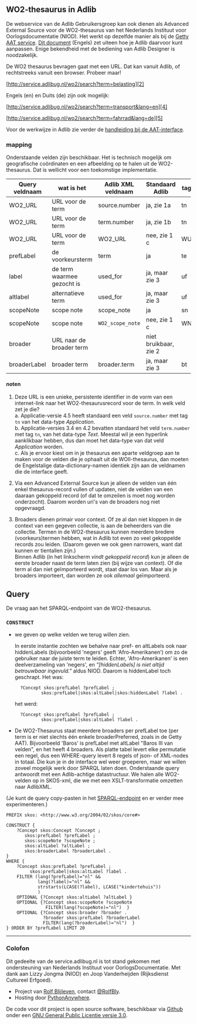 ## WO2-thesaurus in Adlib  

De webservice van de Adlib Gebruikersgroep kan ook dienen als Advanced External Source voor de WO2-thesaurus van het Nederlands Instituut voor Oorlogsdocumentatie (NIOD). Het werkt op dezelfde manier als bij de [Getty AAT service][3]. [Dit document][1] (Engels) zet uiteen hoe je Adlib daarvoor kunt aanpassen. Enige bekendheid met de bediening van Adlib Designer is noodzakelijk.  

De WO2 thesaurus bevragen gaat met een URL. Dat kan vanuit Adlib, of rechtstreeks vanuit een browser. Probeer maar! 

[http://service.adlibug.nl/wo2/search?term=belasting][2]  

Engels (en) en Duits (de) zijn ook mogelijk:  

[http://service.adlibug.nl/wo2/search?term=transport&lang=en][4]  
   
[http://service.adlibug.nl/wo2/search?term=fahrrad&lang=de][5]  

Voor de werkwijze in Adlib zie verder de [handleiding bij de AAT-interface][3].  

[1]: /static/Advanced_external_source_v_service.adlibug.nl.pdf  
[2]: /wo2/search?term=belasting  
[3]: /  
[4]: /wo2/search?term=transport&lang=en  
[5]: /wo2/search?term=fahrrad&lang=de  


### mapping  

Onderstaande velden zijn beschikbaar. Het is technisch mogelijk om geografische coördinaten en een afbeelding op te halen uit de WO2-thesaurus. Dat is wellicht voor een toekomstige implementatie.  

| Query veldnaam | wat is het                 | Adlib XML veldnaam  | Standaard Adlib       | tag |
|----------------|----------------------------|---------------------|-----------------------|-----|
| WO2_URL        | URL voor de term           | source.number       | ja, zie 1a            | tn  |
| WO2_URL        | URL voor de term           | term.number         | ja, zie 1b            | tn  |
| WO2_URL        | URL voor de term           | WO2_URL             | nee, zie 1 c          | WU  |
| prefLabel      | de voorkeursterm           | term                | ja                    | te  |
| label          | de term waarmee gezocht is | used_for            | ja, maar zie 3        | uf  |
| altlabel       | alternatieve term          | used_for            | ja, maar zie 3        | uf  |
| scopeNote      | scope note                 | scope_note          | ja                    | sn  |
| scopeNote      | scope note                 | `WO2_scope_note`    | nee, zie 1 c          | WN  |
| broader        | URL naar de broader term   |                     | niet bruikbaar, zie 2 |     |
| broaderLabel   | broader term               | broader.term        | ja, maar zie 3        | bt  |


#### noten  

1. Deze URL is een unieke, persistente identifier in de vorm van een internet-link naar het WO2-thesaurusrecord voor de term. In welk veld zet je die?  
   a. Applicatie-versie 4.5 heeft standaard een veld `source.number` met tag `tn` van het data-type _Application_.  
   b. Applicatie-versies 3.4 en 4.2 bevatten standaard het veld `term.number` met tag `tn`, van het data-type _Text_. Meestal wil je een hyperlink aanklikbaar hebben, dus dan moet het data-type van dat veld _Application_ worden.  
   c. Als je ervoor kiest om in je thesaurus een aparte veldgroep aan te maken voor de velden die je ophaalt uit de WOII-thesaurus, dan moeten de Engelstalige data-dictionary-namen identiek zijn aan de veldnamen die de interface geeft.  

2. Via een Advanced External Source kun je alleen de velden van één enkel thesaurus-record vullen of updaten, niet de velden van een daaraan gekoppeld record (of dat te omzeilen is moet nog worden onderzocht). Daarom worden uri's van de broaders nog niet opgevraagd.  
   
3. Broaders dienen primair voor context. Of ze al dan niet kloppen in de context van een gegeven collectie, is aan de beheerders van die collectie. Termen in de WO2-thesaurus kunnen meerdere bredere (voorkeurs)termen hebben, wat in Adlib tot even zo veel gekoppelde records zou leiden. (Daarom geven we ook geen narrowers, want dat kunnen er tientallen zijn.)  
   Binnen Adlib (in het linkscherm _vindt gekoppeld record_) kun je alleen de eerste broader naast de term laten zien (bij wijze van context). Of die term al dan niet geïmporteerd wordt, staat daar los van. Maar als je broaders importeert, dan worden ze ook _allemaal_ geïmporteerd.  


## Query  

De vraag aan het SPARQL-endpoint van de WO2-thesaurus.  

### `CONSTRUCT`  

- we geven op welke velden we terug willen zien.  

  In eerste instantie zochten we behalve naar pref- en altLabels ook naar hiddenLabels (bijvoorbeeld 'negers' geeft 'Afro-Amerikanen') om zo de gebruiker naar de juiste term te leiden. Echter, 'Afro-Amerikanen' is een deelverzameling van 'negers', en _"[hiddenLabels] is niet altijd betrouwbaar ingevuld."_ aldus NIOD. Daarom is hiddenLabel toch geschrapt. Het was:  
  
        ?Concept skos:prefLabel ?prefLabel ;  
                skos:prefLabel|skos:altLabel|skos:hiddenLabel ?label .  

  het werd:  
  
        ?Concept skos:prefLabel ?prefLabel ;  
                skos:prefLabel|skos:altLabel ?label .  

- De WO2-Thesaurus staat meerdere broaders per prefLabel toe (per term is er niet slechts één enkele broaderPreferred, zoals in de Getty AAT). Bijvoorbeeld 'Baros' is prefLabel met altLabel "Baros III van velden", en het heeft 4 broaders. Als platte tabel levert elke permutatie een regel, dus een WHERE-query levert 8 regels of json- of XML-nodes in totaal. Die kun je in de interface wel weer groeperen, maar we willen zoveel mogelijk werk door SPARQL laten doen. Onderstaande query antwoordt met een Adlib-achtige datastructuur. We halen alle WO2-velden op in SKOS-xml, die we met een XSLT-transformatie omzetten naar AdlibXML. 

(Je kunt de query copy-pasten in het [SPARQL-endpoint][6] en er verder mee experimenteren.)  

[6]: https://data.niod.nl/PoolParty/sparql/WO2_Thesaurus?  

    PREFIX skos: <http://www.w3.org/2004/02/skos/core#>  
    
    CONSTRUCT {  
        ?Concept skos:Concept ?Concept ;  
           skos:prefLabel ?prefLabel ;  
           skos:scopeNote ?scopeNote ;  
           skos:altLabel ?altLabel ;  
           skos:broaderLabel ?broaderLabel .  
    }  
    WHERE {  
        ?Concept skos:prefLabel ?prefLabel ;  
             skos:prefLabel|skos:altLabel ?label .  
        FILTER (lang(?prefLabel)="nl" &&  
                lang(?label)="nl" &&  
                strstarts(LCASE(?label), LCASE("kindertehuis"))  
                )  
        OPTIONAL {?Concept skos:altLabel ?altLabel }  
        OPTIONAL {?Concept skos:scopeNote ?scopeNote  
                   FILTER(lang(?scopeNote)="nl")  }  
        OPTIONAL {?Concept skos:broader ?broader .  
                  ?broader skos:prefLabel ?broaderLabel  
                  FILTER(lang(?broaderLabel)="nl")  }  
    } ORDER BY ?prefLabel LIMIT 20  

---  

### Colofon  

Dit gedeelte van de service.adlibug.nl is tot stand gekomen met ondersteuning van Nederlands Instituut voor OorlogsDocumentatie. Met dank aan Lizzy Jongma (NIOD) en Joop Vanderheijden (Rijksdienst Cultureel Erfgoed).  

- Project van [Rolf Blijleven][8], contact [@RolfBly][9].  
- Hosting door [PythonAnywhere][10].  

De code voor dit project is open source software, beschikbaar via [Github][11] onder een [GNU General Public Licentie versie 3.0][12].  

<br>  
<br>  

[8]: http://www.rolfblijleven.nl  
[9]: https://twitter.com/RolfBly  
[10]: https://www.pythonanywhere.com  
[11]: https://github.com/RolfBly/gv2ax  
[12]: https://choosealicense.com/licenses/gpl-3.0/  
